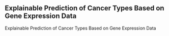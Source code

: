 ## Explainable Prediction of Cancer Types Based on Gene Expression Data
Explainable Prediction of Cancer Types Based on Gene Expression Data
